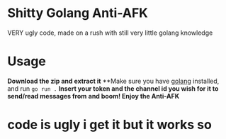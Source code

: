 # Shitty Golang Anti-AFK
VERY ugly code, made on a rush with still very little golang knowledge

# Usage
**Download the zip and extract it**
**Make sure you have [golang](https://golang.org/dl/) installed, and run `go run .`
**Insert your token and the channel id you wish for it to send/read messages from**
**and boom! Enjoy the Anti-AFK**


# code is ugly i get it but it works so 
